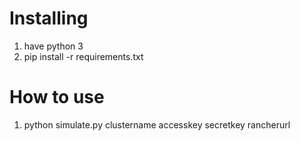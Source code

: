 # Installing
1. have python 3
2. pip install -r requirements.txt

# How to use

1. python simulate.py clustername accesskey secretkey rancherurl
